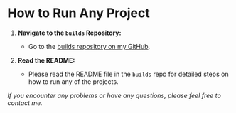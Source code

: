 # How to Run Any Project

1. **Navigate to the `builds` Repository:**
   - Go to the [builds repository on my GitHub](https://github.com/HerreroRocher/builds).

2. **Read the README:**
   - Please read the README file in the `builds` repo for detailed steps on how to run any of the projects.

*If you encounter any problems or have any questions, please feel free to contact me.*